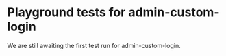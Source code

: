 # Playground tests for admin-custom-login
We are still awaiting the first test run for admin-custom-login.
